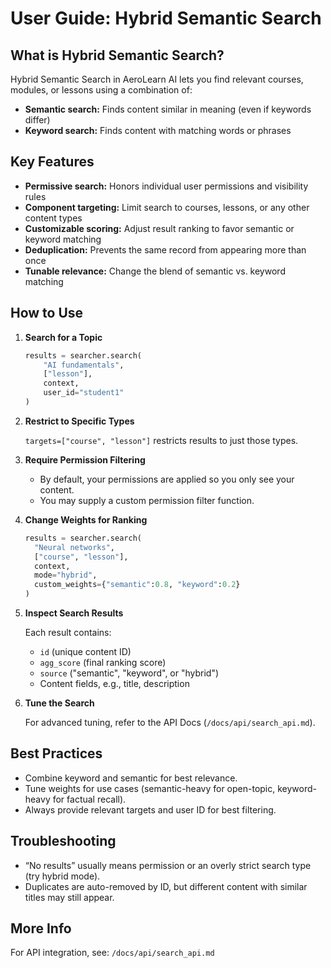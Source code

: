 # User Guide: Hybrid Semantic Search

## What is Hybrid Semantic Search?

Hybrid Semantic Search in AeroLearn AI lets you find relevant courses, modules, or lessons using a combination of:
- **Semantic search:** Finds content similar in meaning (even if keywords differ)
- **Keyword search:** Finds content with matching words or phrases

## Key Features

- **Permissive search:** Honors individual user permissions and visibility rules
- **Component targeting:** Limit search to courses, lessons, or any other content types
- **Customizable scoring:** Adjust result ranking to favor semantic or keyword matching
- **Deduplication:** Prevents the same record from appearing more than once
- **Tunable relevance:** Change the blend of semantic vs. keyword matching

## How to Use

1. **Search for a Topic**

   ```python
   results = searcher.search(
       "AI fundamentals",
       ["lesson"],
       context,
       user_id="student1"
   )
   ```

2. **Restrict to Specific Types**

   `targets=["course", "lesson"]` restricts results to just those types.

3. **Require Permission Filtering**

   - By default, your permissions are applied so you only see your content.
   - You may supply a custom permission filter function.

4. **Change Weights for Ranking**

   ```python
   results = searcher.search(
     "Neural networks",
     ["course", "lesson"],
     context,
     mode="hybrid",
     custom_weights={"semantic":0.8, "keyword":0.2}
   )
   ```

5. **Inspect Search Results**

   Each result contains:
   - `id` (unique content ID)
   - `agg_score` (final ranking score)
   - `source` ("semantic", "keyword", or "hybrid")
   - Content fields, e.g., title, description

6. **Tune the Search**

   For advanced tuning, refer to the API Docs (`/docs/api/search_api.md`).

## Best Practices

- Combine keyword and semantic for best relevance.
- Tune weights for use cases (semantic-heavy for open-topic, keyword-heavy for factual recall).
- Always provide relevant targets and user ID for best filtering.

## Troubleshooting

- “No results” usually means permission or an overly strict search type (try hybrid mode).
- Duplicates are auto-removed by ID, but different content with similar titles may still appear.

## More Info

For API integration, see: `/docs/api/search_api.md`